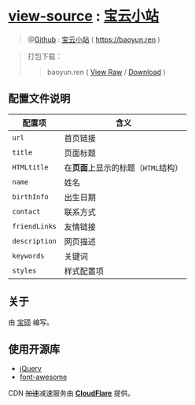 # [view-source](https://taoste.github.io/Hello-World/github/baoyun.ren/index.html) : [宝云小站](https://taoste.github.io/Hello-World/github/baoyun.ren/index.html) 

> @[Github](https://github.com/renbaoshuo/baoyun-site) : [宝云小站](https://baoyun.ren) ( https://baoyun.ren )

> 打包下载：
>> baoyun.ren ( [View Raw](https://github.com/taoste/Hello-World/blob/master/github/baoyun.ren/baoyun-site-master.zip) / [Download](
https://github.com/taoste/Hello-World/blob/master/github/baoyun.ren/baoyun-site-master.zip?raw=true) )

## 配置文件说明

配置项        | 含义
------------- | ----
`url`         | 首页链接
`title`       | 页面标题
`HTMLtitle`   | 在**页面**上显示的标题（`HTML`结构）
`name`        | 姓名
`birthInfo`   | 出生日期
`contact`     | 联系方式
`friendLinks` | 友情链接
`description` | 网页描述
`keywords`    | 关键词
`styles`      | 样式配置项

## 关于

由 [宝硕](https://baoshuo.ren) 编写。

## 使用开源库

+ [jQuery](https://jquery.com/) 
+ [font-awesome](http://fontawesome.io/) 

CDN ~~加速~~减速服务由 [**CloudFlare**](https://www.cloudflare.com/) 提供。

